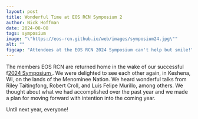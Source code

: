 ```yaml
---
layout: post
title: Wonderful Time at EOS RCN Symposium 2
author: Nick Hoffman
date: 2024-08-08
tags: symposium
image: "\"https://eos-rcn.github.io/web/images/symposium24.jpg\""
alt: ""
figcap: "Attendees at the EOS RCN 2024 Symposium can't help but smile!"
---
```


<style>
  img {
    width: 500px;
  }
  li {
    font-size:20px;
    color: #000;
  }
</style>

<div class="text-box-main">
<p> The members EOS RCN are returned home in the wake of our successful f<a href="https://eos-rcn.github.io/web/symposium2024" target="_blank">2024 Symposium </a>. We were delighted to see each other again, 
  in Keshena, WI, on the lands of the Menominee Nation. We heard wonderful talks from Riley Taitingfong, Robert Croll, and Luis Felipe Murillo, among others. We thought about what we had accomplished over the past
year and we made a plan for moving forward with intention into the coming year. </p>
  <p>Until next year, everyone!</p>
</div>
